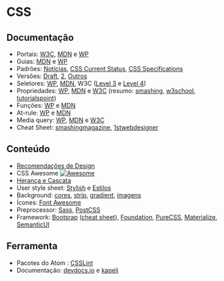 # CSS

## Documentação

* Portais: [W3C](https://www.w3.org/standards/webdesign/htmlcss), [MDN](https://developer.mozilla.org/en-US/docs/Web/CSS) e  [WP](https://docs.webplatform.org/wiki/css)
* Guias: [MDN](https://developer.mozilla.org/en-US/docs/Web/Guide/CSS) e [WP](https://docs.webplatform.org/wiki/css/tutorials)
* Padrões: [Notícias](https://www.w3.org/Style/CSS/Overview.en.html), [CSS Current Status](https://www.w3.org/standards/techs/css#w3c_all), [CSS Specifications](https://www.w3.org/Style/CSS/specs.en.html)
* Versões: [Draft](https://www.w3.org/TR/CSS/), [2](https://www.w3.org/TR/2011/REC-css3-selectors-20110929/), [Outros](https://developer.mozilla.org/pt-BR/docs/Web/CSS/CSS3)
* Seletores: [WP](https://docs.webplatform.org/wiki/css/selectors), [MDN](https://developer.mozilla.org/en-US/docs/Web/CSS/Reference#Selectors), W3C ([Level 3](https://www.w3.org/TR/2011/REC-css3-selectors-20110929/#selectors) e [Level 4](https://www.w3.org/TR/2013/WD-selectors4-20130502/#overview))
* Propriedades: [WP](https://docs.webplatform.org/wiki/css/properties), [MDN](https://developer.mozilla.org/en-US/docs/Web/CSS/Reference#Keyword_index) e [W3C](https://www.w3.org/TR/CSS2/propidx.html) (resumo: [smashing](https://www.smashingmagazine.com/2009/07/css-3-cheat-sheet-pdf/), [w3school](http://www.w3schools.com/cssref/), [tutorialspoint](http://www.tutorialspoint.com/css/css_references.htm))
* Funções: [WP](https://docs.webplatform.org/wiki/css/functions) e [MDN](https://developer.mozilla.org/en-US/docs/Web/CSS/Reference#Keyword_index)
* At-rule: [WP](https://docs.webplatform.org/wiki/css/atrules) e [MDN](https://developer.mozilla.org/en-US/docs/Web/CSS/At-rule)
* Media query: [WP](https://docs.webplatform.org/wiki/css/mediaqueries), [MDN](https://developer.mozilla.org/en-US/docs/Web/CSS/Reference#Keyword_index) e [W3C](https://www.w3.org/TR/2012/REC-css3-mediaqueries-20120619/)
* Cheat Sheet: [smashingmagazine](http://www.smashingmagazine.com/2009/07/13/css-3-cheat-sheet-pdf/), [1stwebdesigner](http://www.1stwebdesigner.com/freebies/css-cheat-sheets-designers/)

## Conteúdo

* [Recomendações de Design ](https://design.google.com/)
* CSS Awesome [![Awesome](https://cdn.rawgit.com/sindresorhus/awesome/d7305f38d29fed78fa85652e3a63e154dd8e8829/media/badge.svg)](https://github.com/sotayamashita/awesome-css)
* [Herança e Cascata](https://docs.webplatform.org/wiki/tutorials/inheritance_and_cascade)
* User style sheet:  [Stylish](https://chrome.google.com/webstore/detail/stylish/fjnbnpbmkenffdnngjfgmeleoegfcffe?hl=en) e [Estilos](http://userstyles.org/)
* Background: [cores](http://www.colourco.de/), [strip](http://www.stripegenerator.com/), [gradient](http://www.generateit.net/gradient/index.php), [imagens](http://www.freepik.com/free-vectors/background)
* Ícones: [Font Awesome](https://fortawesome.github.io/Font-Awesome/)
* Preprocessor: [Sass](http://sass-lang.com/), [PostCSS](http://postcss.org/)
* Framework: [Bootsrap](http://getbootstrap.com/) ([cheat sheet](http://hackerthemes.com/bootstrap-cheatsheet/)), [Foundation](http://foundation.zurb.com/), [PureCSS](http://purecss.io/), [Materialize](http://materializecss.com/), [SemanticUI](http://semantic-ui.com/)

## Ferramenta

* Pacotes do Atom : [CSSLint](https://atom.io/packages/csslint)
*  Documentação: [devdocs.io](http://devdocs.io/html) e [kapeli](https://kapeli.com/mdn_offline)
